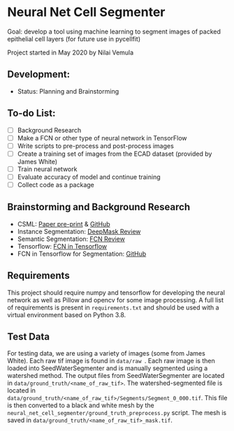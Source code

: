 # Neural Net Cell Segmenter
Goal: develop a tool using machine learning to segment images of packed epithelial cell layers (for future use in pycellfit)

Project started in May 2020 by Nilai Vemula

## Development:
- Status: Planning and Brainstorming

## To-do List:
- [ ] Background Research
- [ ] Make a FCN or other type of neural network in TensorFlow
- [ ] Write scripts to pre-process and post-process images
- [ ] Create a training set of images from the ECAD dataset (provided by James White)
- [ ] Train neural network
- [ ] Evaluate accuracy of model and continue training
- [ ] Collect code as a package

## Brainstorming and Background Research
- CSML: [Paper pre-print](https://www.biorxiv.org/content/10.1101/288720v1) & [GitHub](https://github.com/rickyota/CSML)
- Instance Segmentation: [DeepMask Review](https://towardsdatascience.com/review-deepmask-instance-segmentation-30327a072339)
- Semantic Segmentation: [FCN Review](https://towardsdatascience.com/review-fcn-semantic-segmentation-eb8c9b50d2d1)
- Tensorflow: [FCN in Tensorflow](https://towardsdatascience.com/implementing-a-fully-convolutional-network-fcn-in-tensorflow-2-3c46fb61de3b)
- FCN in Tensorflow for Segmentation: [GitHub](https://github.com/sagieppel/Fully-convolutional-neural-network-FCN-for-semantic-segmentation-Tensorflow-implementation)

## Requirements
This project should require numpy and tensorflow for developing the neural network as well as Pillow and opencv for
 some image processing. A full list of requirements is present in `requirements.txt` and should be used with a
  virtual environment based on Python 3.8.

## Test Data
For testing data, we are using a variety of images (some from James White). Each raw tif image is found in `data/raw
`. Each raw image is then loaded into SeedWaterSegmenter and is manually segmented using a watershed method. The
 output files from SeedWaterSegmenter are located in `data/ground_truth/<name_of_raw_tif>`. The watershed-segmented
  file is located in `data/ground_truth/<name_of_raw_tif>/Segments/Segment_0_000.tif`. This file is then converted to
   a black and white mesh by the `neural_net_cell_segmenter/ground_truth_preprocess.py` script. The mesh is saved in
    `data/ground_truth/<name_of_raw_tif>_mask.tif`.
